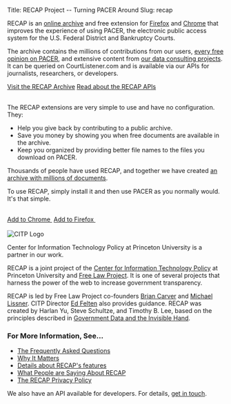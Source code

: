 Title: RECAP Project -- Turning PACER Around
Slug: recap

<p class="lead">RECAP is an <a href="https://www.courtlistener.com/recap/">online archive</a> and free extension for <a href="https://addons.mozilla.org/en-US/firefox/addon/recap-195534/">Firefox</a> and <a href="https://chrome.google.com/webstore/detail/recap/oiillickanjlaeghobeeknbddaonmjnc">Chrome</a> that improves the experience of using PACER, the electronic public access system for the U.S. Federal District and Bankruptcy Courts.</p>

The archive contains the millions of contributions from our users, [every free opinion on PACER][free], and extensive content from [our data consulting projects][bulk]. It can be queried on CourtListener.com and is available via our APIs for journalists, researchers, or developers.

<div class="text-center">
<a href="https://www.courtlistener.com/recap/" class="btn btn-primary btn-lg">Visit the RECAP Archive</a>
<a href="https://www.courtlistener.com/api/" class="btn btn-primary btn-lg">Read about the RECAP APIs</a>
</div>
<br>

The RECAP extensions are very simple to use and have no configuration. They:

 - Help you give back by contributing to a public archive.
 - Save you money by showing you when free documents are available in the archive.
 - Keep you organized by providing better file names to the files you download on PACER.

Thousands of people have used RECAP, and together we have created <a href="https://www.courtlistener.com/recap/">an archive with millions of documents</a>.

To use RECAP, simply install it and then use PACER as you normally would. It's that simple.

<br>
<div class="text-center">
<a href="https://chrome.google.com/webstore/detail/recap/oiillickanjlaeghobeeknbddaonmjnc" class="btn btn-primary btn-lg">Add to Chrome&nbsp;<i class="fa fa-chrome"></i></a>
<a href="https://addons.mozilla.org/en-US/firefox/addon/recap-195534/" class="btn btn-primary btn-lg">Add to Firefox&nbsp;<i class="fa fa-firefox"></i></a>
</div>
<br>


<div class="right-image">
    <img src="{filename}/images/recap/citp-logo-initials.png"
         alt="CITP Logo"
         class="img-responsive">
    <p class="caption">Center for Information Technology Policy at Princeton University is a partner in our work.</p>
</div>

RECAP is a joint project of the <a href="https://citp.princeton.edu/">Center for Information Technology Policy</a> at Princeton University and <a href="/">Free Law Project</a>. It is one of several projects that harness the power of the web to increase government transparency.</p>

RECAP is led by Free Law Project co-founders [Brian Carver](http://www.ischool.berkeley.edu/people/faculty/briancarver) and [Michael Lissner](http://michaeljaylissner.com/). CITP Director [Ed Felten](http://www.cs.princeton.edu/~felten/) also provides guidance. RECAP was created by Harlan Yu, Steve Schultze, and Timothy B. Lee, based on the principles described in [Government Data and the Invisible Hand](http://papers.ssrn.com/sol3/papers.cfm?abstract_id=1138083).

### For More Information, See&hellip;

 - [The Frequently Asked Questions][faq]
 - [Why It Matters][wim]
 - [Details about RECAP's features][f]
 - [What People are Saying About RECAP][say]
 - [The RECAP Privacy Policy][privacy]

We also have an API available for developers. For details, [get in touch][c].

[faq]: {filename}/pages/recap/faq.md
[wim]: {filename}/why-it-matters.md
[f]: {filename}/pages/recap/features.md
[say]: {filename}/pages/recap/what-people-are-saying.md
[privacy]: {filename}/pages/recap/privacy.md
[c]: {filename}/pages/contact.md
[free]: {filename}/we-have-all-free-pacer.md
[bulk]: {filename}/pages/data-services.md
